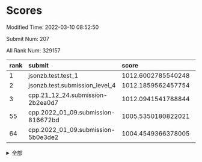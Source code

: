 # Scores

Modified Time: 2022-03-10 08:52:50

Submit Num: 207

All Rank Num: 329157

| rank |               submit               |       score        |       sigma        | pk_num |
| :--- | :--------------------------------- | :----------------- | :----------------- | :----- |
| 1    | jsonzb.test.test_1                 | 1012.6002785540248 | 0.7747798655143726 | 6363   |
| 2    | jsonzb.test.submission_level_4     | 1012.1859562457754 | 0.8017930255350731 | 6359   |
| 3    | cpp.21_12_24.submission-2b2ea0d7   | 1012.0941541788844 | 0.7750681951675034 | 6362   |
| 55   | cpp.2022_01_09.submission-816672bd | 1005.5350180822021 | 0.7137736382411134 | 6363   |
| 64   | cpp.2022_01_09.submission-5b0e3de2 | 1004.4549366378005 | 0.7181633557858996 | 6363   |


<details>
<summary>全部</summary>

| rank |                 submit                 |       score        |       sigma        | pk_num |
| :--- | :------------------------------------- | :----------------- | :----------------- | :----- |
| 1    | jsonzb.test.test_1                     | 1012.6002785540248 | 0.7747798655143726 | 6363   |
| 2    | jsonzb.test.submission_level_4         | 1012.1859562457754 | 0.8017930255350731 | 6359   |
| 3    | cpp.21_12_24.submission-2b2ea0d7       | 1012.0941541788844 | 0.7750681951675034 | 6362   |
| 4    | gobigger.level_3.submission_level_3_46 | 1011.6870053585112 | 0.7665516805090269 | 6357   |
| 5    | gobigger.level_3.submission_level_3_5  | 1011.5029333721137 | 0.7938131382172285 | 6353   |
| 6    | gobigger.level_3.submission_level_3_25 | 1011.0986131059915 | 0.7909131471942061 | 6360   |
| 7    | gobigger.level_3.submission_level_3_28 | 1010.7830733963486 | 0.7432930199452817 | 6363   |
| 8    | gobigger.level_3.submission_level_3_16 | 1010.7754512755757 | 0.7598147356119193 | 6360   |
| 9    | gobigger.level_3.submission_level_3_0  | 1010.7096856317415 | 0.7608172385992912 | 6361   |
| 10   | gobigger.level_3.submission_level_3_17 | 1010.5710929971011 | 0.7636273396253074 | 6360   |
| 11   | gobigger.level_3.submission_level_3_37 | 1010.5152529090176 | 0.7828965532630069 | 6366   |
| 12   | gobigger.level_3.submission_level_3_4  | 1010.4701892484138 | 0.7742795359929234 | 6359   |
| 13   | gobigger.level_3.submission_level_3_9  | 1010.4506766834628 | 0.7563597949939762 | 6363   |
| 14   | gobigger.level_3.submission_level_3_12 | 1010.4188340850511 | 0.7648275445993048 | 6361   |
| 15   | gobigger.level_3.submission_level_3_1  | 1010.4178581362327 | 0.7532422597307216 | 6358   |
| 16   | gobigger.level_3.submission_level_3_20 | 1010.4021597509968 | 0.7735031930358456 | 6360   |
| 17   | gobigger.level_3.submission_level_3_43 | 1010.3898870295584 | 0.7557143502285575 | 6360   |
| 18   | gobigger.level_3.submission_level_3_14 | 1010.3595360724851 | 0.7828437137452348 | 6357   |
| 19   | gobigger.level_3.submission_level_3_23 | 1010.2754487298823 | 0.7615226280403994 | 6362   |
| 20   | gobigger.level_3.submission_level_3_36 | 1010.2616878898017 | 0.7474780379956665 | 6362   |
| 21   | gobigger.level_3.submission_level_3_27 | 1010.1721308258903 | 0.7507295541116397 | 6360   |
| 22   | gobigger.level_3.submission_level_3_13 | 1010.0631866692495 | 0.7636966721507128 | 6356   |
| 23   | gobigger.level_3.submission_level_3_10 | 1010.0276082135339 | 0.7515639614968103 | 6359   |
| 24   | gobigger.level_3.submission_level_3_39 | 1010.0157690199042 | 0.7617654583920564 | 6358   |
| 25   | gobigger.level_3.submission_level_3_49 | 1009.9996344999809 | 0.7347690454334103 | 6355   |
| 26   | gobigger.level_3.submission_level_3_45 | 1009.9828769859527 | 0.7682341837256532 | 6361   |
| 27   | gobigger.level_3.submission_level_3_15 | 1009.8928024610352 | 0.7704202925592163 | 6364   |
| 28   | gobigger.level_3.submission_level_3_22 | 1009.8647050437446 | 0.7489942223990612 | 6358   |
| 29   | gobigger.level_3.submission_level_3_31 | 1009.8546672696805 | 0.7424354465612623 | 6355   |
| 30   | gobigger.level_3.submission_level_3_6  | 1009.7857079560346 | 0.7680013136630791 | 6358   |
| 31   | gobigger.level_3.submission_level_3_35 | 1009.7794554317358 | 0.7394069268026684 | 6360   |
| 32   | gobigger.level_3.submission_level_3_47 | 1009.7470034322241 | 0.7390465909375502 | 6364   |
| 33   | gobigger.level_3.submission_level_3_21 | 1009.7299048355272 | 0.7682277439468773 | 6362   |
| 34   | gobigger.level_3.submission_level_3_2  | 1009.6671121495847 | 0.7903260120663885 | 6363   |
| 35   | gobigger.level_3.submission_level_3_32 | 1009.6639164256151 | 0.7548722599746976 | 6363   |
| 36   | gobigger.level_3.submission_level_3_24 | 1009.6594597640095 | 0.7696715105166858 | 6359   |
| 37   | gobigger.level_3.submission_level_3_41 | 1009.6100077356883 | 0.7607487791187709 | 6362   |
| 38   | gobigger.level_3.submission_level_3_38 | 1009.5991502773265 | 0.7441917076582895 | 6361   |
| 39   | gobigger.level_3.submission_level_3_29 | 1009.5924966329528 | 0.7550420184494772 | 6359   |
| 40   | gobigger.level_3.submission_level_3_33 | 1009.5584419870908 | 0.7605929918791247 | 6354   |
| 41   | gobigger.level_3.submission_level_3_18 | 1009.5298394115672 | 0.760215883765209  | 6362   |
| 42   | gobigger.level_3.submission_level_3_19 | 1009.5298232142227 | 0.7566380528291803 | 6365   |
| 43   | gobigger.level_3.submission_level_3_40 | 1009.2814608729989 | 0.7518357736906527 | 6356   |
| 44   | gobigger.level_3.submission_level_3_26 | 1009.2790796997133 | 0.7350334759113254 | 6361   |
| 45   | gobigger.level_3.submission_level_3_48 | 1009.2017778570931 | 0.7648866612628823 | 6358   |
| 46   | gobigger.level_3.submission_level_3_30 | 1009.1464773107905 | 0.7532801525020225 | 6362   |
| 47   | gobigger.level_3.submission_level_3_44 | 1009.0202987502482 | 0.7559835463910605 | 6356   |
| 48   | gobigger.level_3.submission_level_3_7  | 1008.8992090576339 | 0.7468464551491346 | 6362   |
| 49   | gobigger.level_3.submission_level_3_3  | 1008.6945491801132 | 0.745098731472125  | 6357   |
| 50   | gobigger.level_3.submission_level_3_8  | 1008.5938069359879 | 0.7494994053333144 | 6364   |
| 51   | gobigger.level_3.submission_level_3_42 | 1008.2728978833326 | 0.7413954730232647 | 6362   |
| 52   | gobigger.level_3.submission_level_3_34 | 1008.180927856682  | 0.7337608579050341 | 6358   |
| 53   | gobigger.level_3.submission_level_3_11 | 1007.9384422874483 | 0.7356898197464427 | 6362   |
| 54   | gobigger.level_1.submission_level_1_6  | 1006.0569577608494 | 0.7250734536948689 | 6360   |
| 55   | cpp.2022_01_09.submission-816672bd     | 1005.5350180822021 | 0.7137736382411134 | 6363   |
| 56   | gobigger.level_1.submission_level_1_39 | 1005.2468505913422 | 0.7163072487677611 | 6360   |
| 57   | gobigger.level_1.submission_level_1_19 | 1005.2189892780983 | 0.7175831027244364 | 6361   |
| 58   | gobigger.level_1.submission_level_1_2  | 1004.7539144675377 | 0.7212080670033894 | 6362   |
| 59   | gobigger.level_1.submission_level_1_46 | 1004.741871953377  | 0.7172806651366898 | 6357   |
| 60   | gobigger.level_1.submission_level_1_12 | 1004.6331575145991 | 0.7196155761789902 | 6360   |
| 61   | gobigger.level_1.submission_level_1_7  | 1004.6324423664149 | 0.7106054411626553 | 6364   |
| 62   | gobigger.level_1.submission_level_1_18 | 1004.5418989427448 | 0.7085116486035983 | 6360   |
| 63   | gobigger.level_1.submission_level_1_26 | 1004.4615543227676 | 0.7179351029851266 | 6353   |
| 64   | cpp.2022_01_09.submission-5b0e3de2     | 1004.4549366378005 | 0.7181633557858996 | 6363   |
| 65   | gobigger.level_1.submission_level_1_48 | 1004.404946434041  | 0.7157447403757267 | 6358   |
| 66   | gobigger.level_1.submission_level_1_10 | 1004.3252494735258 | 0.7378791385710316 | 6358   |
| 67   | gobigger.level_1.submission_level_1_32 | 1004.1692367988331 | 0.7164449748693634 | 6359   |
| 68   | gobigger.level_1.submission_level_1_29 | 1003.9954214781504 | 0.7166030697834369 | 6355   |
| 69   | gobigger.level_1.submission_level_1_41 | 1003.9725993798954 | 0.7187635173524671 | 6359   |
| 70   | gobigger.level_1.submission_level_1_38 | 1003.955973054372  | 0.7232682106280883 | 6363   |
| 71   | gobigger.level_1.submission_level_1_21 | 1003.9449044311601 | 0.7089597400479671 | 6360   |
| 72   | gobigger.level_1.submission_level_1_9  | 1003.9266716911939 | 0.7037396672064481 | 6362   |
| 73   | gobigger.level_1.submission_level_1_16 | 1003.923331041141  | 0.7195498299611035 | 6364   |
| 74   | gobigger.level_1.submission_level_1_4  | 1003.9117530209036 | 0.7168414894999607 | 6359   |
| 75   | gobigger.level_1.submission_level_1_11 | 1003.8422399629251 | 0.723857534469723  | 6365   |
| 76   | gobigger.level_1.submission_level_1_27 | 1003.7439842014053 | 0.7190005283462703 | 6361   |
| 77   | gobigger.level_1.submission_level_1_13 | 1003.6293215646042 | 0.7228174965668123 | 6360   |
| 78   | gobigger.level_1.submission_level_1_37 | 1003.6207836710752 | 0.719389528453402  | 6356   |
| 79   | gobigger.level_1.submission_level_1_42 | 1003.5779039411784 | 0.713691226899803  | 6357   |
| 80   | gobigger.level_1.submission_level_1_45 | 1003.5073701351379 | 0.7222843164903844 | 6363   |
| 81   | gobigger.level_1.submission_level_1_31 | 1003.4414604467626 | 0.7155876270805035 | 6362   |
| 82   | gobigger.level_1.submission_level_1_20 | 1003.4319654780462 | 0.706586345488523  | 6362   |
| 83   | gobigger.level_1.submission_level_1_47 | 1003.3667552063578 | 0.7183108597133866 | 6360   |
| 84   | gobigger.level_1.submission_level_1_35 | 1003.3219289543017 | 0.7144428652368094 | 6358   |
| 85   | gobigger.level_1.submission_level_1_15 | 1003.2351870043669 | 0.7181466864494236 | 6364   |
| 86   | gobigger.level_1.submission_level_1_17 | 1003.2266959229596 | 0.7145396956714141 | 6361   |
| 87   | gobigger.level_1.submission_level_1_28 | 1003.1088404691004 | 0.7181758642947788 | 6363   |
| 88   | gobigger.level_1.submission_level_1_0  | 1003.0938071068781 | 0.7081691842701523 | 6361   |
| 89   | gobigger.level_1.submission_level_1_14 | 1003.0800073058028 | 0.7182125824539376 | 6365   |
| 90   | gobigger.level_1.submission_level_1_49 | 1003.0013696196129 | 0.710334879928607  | 6364   |
| 91   | gobigger.level_1.submission_level_1_5  | 1002.8950516015494 | 0.7133135253458436 | 6359   |
| 92   | gobigger.level_1.submission_level_1_43 | 1002.8653688549912 | 0.7087706101972006 | 6356   |
| 93   | gobigger.level_1.submission_level_1_1  | 1002.8266779716932 | 0.7074353680841121 | 6357   |
| 94   | gobigger.level_1.submission_level_1_33 | 1002.8105965160621 | 0.7048293268110204 | 6359   |
| 95   | gobigger.level_1.submission_level_1_40 | 1002.7300702578434 | 0.7179787517816063 | 6362   |
| 96   | gobigger.level_1.submission_level_1_34 | 1002.6546669810581 | 0.7200071040480251 | 6365   |
| 97   | gobigger.level_1.submission_level_1_22 | 1002.6532407982064 | 0.7204031795716732 | 6360   |
| 98   | gobigger.level_1.submission_level_1_30 | 1002.6250162434544 | 0.7022314157062695 | 6363   |
| 99   | gobigger.level_1.submission_level_1_36 | 1002.5899805450694 | 0.7125735993308564 | 6358   |
| 100  | gobigger.level_1.submission_level_1_8  | 1002.5012934702409 | 0.7222734319576823 | 6362   |
| 101  | gobigger.level_1.submission_level_1_44 | 1002.4665953315225 | 0.7199331336594817 | 6362   |
| 102  | gobigger.level_1.submission_level_1_23 | 1002.4593839212183 | 0.7070411708458604 | 6361   |
| 103  | gobigger.level_1.submission_level_1_24 | 1002.2991846571856 | 0.7111431296755553 | 6366   |
| 104  | gobigger.level_1.submission_level_1_25 | 1001.931783512575  | 0.7135463474353059 | 6363   |
| 105  | gobigger.level_1.submission_level_1_3  | 1001.5504495763561 | 0.7151005959433772 | 6361   |
| 106  | gobigger.random.submission_random_11   | 997.05501198467    | 0.7096633440772471 | 6366   |
| 107  | gobigger.random.submission_random_35   | 996.9629150112739  | 0.7238051112399306 | 6362   |
| 108  | gobigger.random.submission_random_4    | 996.9297313786307  | 0.7046568831892234 | 6369   |
| 109  | gobigger.random.submission_random_26   | 996.9024760713743  | 0.6974828128446411 | 6362   |
| 110  | gobigger.random.submission_random_23   | 996.8626126700789  | 0.722977700728712  | 6369   |
| 111  | gobigger.random.submission_random_13   | 996.7333478403636  | 0.7015716720807688 | 6367   |
| 112  | gobigger.random.submission_random_46   | 996.6666864329966  | 0.708494527514789  | 6362   |
| 113  | gobigger.random.submission_random_5    | 996.6276734123328  | 0.7154619319897735 | 6363   |
| 114  | gobigger.random.submission_random_22   | 996.6258543237959  | 0.7005094122929756 | 6365   |
| 115  | gobigger.random.submission_random_19   | 996.5135166475051  | 0.7018725004767413 | 6359   |
| 116  | gobigger.random.submission_random_6    | 996.5007852846039  | 0.7126250817642868 | 6360   |
| 117  | gobigger.random.submission_random_48   | 996.450561868311   | 0.6993243604229459 | 6362   |
| 118  | gobigger.random.submission_random_38   | 996.4256016688666  | 0.7170304196185562 | 6352   |
| 119  | gobigger.random.submission_random_45   | 996.3920035731448  | 0.7071741667100073 | 6362   |
| 120  | gobigger.random.submission_random_8    | 996.3764560738518  | 0.6995470233401926 | 6361   |
| 121  | gobigger.random.submission_random_25   | 996.3600851638956  | 0.713940241117032  | 6362   |
| 122  | gobigger.random.submission_random_30   | 996.3092900929614  | 0.7167098322330301 | 6361   |
| 123  | gobigger.random.submission_random_16   | 996.3059078119139  | 0.7095328485831762 | 6367   |
| 124  | gobigger.random.submission_random_44   | 996.2810043073697  | 0.705590902614752  | 6357   |
| 125  | gobigger.random.submission_random_17   | 996.2547832746881  | 0.707656475307689  | 6360   |
| 126  | gobigger.random.submission_random_7    | 996.1924336373553  | 0.7082780833414883 | 6358   |
| 127  | gobigger.random.submission_random_47   | 996.180100534417   | 0.7117084043671703 | 6359   |
| 128  | gobigger.random.submission_random_27   | 996.1350426522827  | 0.7200843076068181 | 6364   |
| 129  | gobigger.random.submission_random_34   | 996.1014623715707  | 0.7280833385472708 | 6364   |
| 130  | gobigger.random.submission_random_49   | 996.0974958605758  | 0.714692723158927  | 6361   |
| 131  | gobigger.random.submission_random_18   | 996.0306336437158  | 0.706475379548116  | 6365   |
| 132  | gobigger.random.submission_random_43   | 996.0177876604674  | 0.7016767138183988 | 6361   |
| 133  | gobigger.random.submission_random_42   | 995.9742320120167  | 0.7060591192195912 | 6360   |
| 134  | gobigger.random.submission_random_31   | 995.92801960816    | 0.693892514560366  | 6362   |
| 135  | gobigger.random.submission_random_32   | 995.8780593908242  | 0.7114440616771189 | 6362   |
| 136  | gobigger.random.submission_random_12   | 995.8553894267983  | 0.7060530405716419 | 6359   |
| 137  | gobigger.random.submission_random_14   | 995.7584568575095  | 0.7153694012594335 | 6365   |
| 138  | gobigger.random.submission_random_3    | 995.7126673969312  | 0.7132615046437836 | 6363   |
| 139  | gobigger.random.submission_random_33   | 995.6817025875142  | 0.7071510776508223 | 6362   |
| 140  | gobigger.random.submission_random_24   | 995.636624839755   | 0.7204760058262372 | 6359   |
| 141  | gobigger.random.submission_random_2    | 995.6217943543229  | 0.7037944030307184 | 6364   |
| 142  | gobigger.random.submission_random_1    | 995.4800346169138  | 0.7222215677937985 | 6355   |
| 143  | gobigger.random.submission_random_9    | 995.4056266637293  | 0.7104829752499935 | 6358   |
| 144  | gobigger.random.submission_random_39   | 995.3577556051667  | 0.7016695513813525 | 6362   |
| 145  | gobigger.random.submission_random_40   | 995.3216415678284  | 0.7030917708039496 | 6360   |
| 146  | gobigger.random.submission_random_0    | 995.2813778115913  | 0.7155205628021069 | 6359   |
| 147  | gobigger.random.submission_random_15   | 995.2790747721349  | 0.7233680401868131 | 6363   |
| 148  | gobigger.random.submission_random_10   | 995.2332450762574  | 0.7096690479807115 | 6359   |
| 149  | gobigger.random.submission_random_20   | 995.2093797992482  | 0.7195702553862328 | 6361   |
| 150  | gobigger.random.submission_random_36   | 995.1867859927152  | 0.7109821793084546 | 6362   |
| 151  | gobigger.random.submission_random_29   | 995.1297507895162  | 0.7102098575959764 | 6359   |
| 152  | gobigger.random.submission_random_28   | 995.1003021254512  | 0.7083576845788307 | 6360   |
| 153  | gobigger.random.submission_random_41   | 994.8754742531287  | 0.7072280886951923 | 6360   |
| 154  | gobigger.random.submission_random_21   | 994.8279751871817  | 0.7092573086158853 | 6361   |
| 155  | gobigger.random.submission_random_37   | 994.6791548765378  | 0.7175110572061144 | 6360   |
| 156  | gobigger.level_2.submission_level_2_41 | 994.1741762027273  | 0.7378654443445868 | 6363   |
| 157  | gobigger.level_2.submission_level_2_49 | 994.0740563223147  | 0.7228437484830024 | 6365   |
| 158  | gobigger.level_2.submission_level_2_32 | 993.67824243985    | 0.7392352490972488 | 6362   |
| 159  | gobigger.level_2.submission_level_2_7  | 993.4525723399017  | 0.7224868809693855 | 6360   |
| 160  | gobigger.level_2.submission_level_2_44 | 993.407720675302   | 0.7267413338777622 | 6355   |
| 161  | gobigger.level_2.submission_level_2_12 | 993.3675770287257  | 0.7287194807401778 | 6360   |
| 162  | gobigger.level_2.submission_level_2_3  | 993.3458163305755  | 0.7461660986985421 | 6362   |
| 163  | gobigger.level_2.submission_level_2_18 | 993.3255412314325  | 0.7309892345248529 | 6362   |
| 164  | gobigger.level_2.submission_level_2_33 | 993.2609776280271  | 0.7382835459339678 | 6355   |
| 165  | gobigger.level_2.submission_level_2_8  | 993.2433754636783  | 0.748511202917167  | 6360   |
| 166  | gobigger.level_2.submission_level_2_34 | 992.9600566946372  | 0.7317432850146145 | 6362   |
| 167  | gobigger.level_2.submission_level_2_4  | 992.9524741655391  | 0.7348891802792693 | 6357   |
| 168  | gobigger.level_2.submission_level_2_27 | 992.9378577571097  | 0.7375582526211142 | 6358   |
| 169  | gobigger.level_2.submission_level_2_38 | 992.774186970756   | 0.7446224425679385 | 6361   |
| 170  | gobigger.level_2.submission_level_2_48 | 992.7148785651814  | 0.7328079164301011 | 6354   |
| 171  | gobigger.level_2.submission_level_2_26 | 992.6843407991579  | 0.7437716486154518 | 6361   |
| 172  | gobigger.level_2.submission_level_2_24 | 992.5789898253231  | 0.7353580559682223 | 6361   |
| 173  | gobigger.level_2.submission_level_2_2  | 992.2667512311235  | 0.7458816697969863 | 6367   |
| 174  | gobigger.level_2.submission_level_2_30 | 992.1996679548495  | 0.7366562070741772 | 6360   |
| 175  | gobigger.level_2.submission_level_2_14 | 992.1427139212504  | 0.7535062847492857 | 6362   |
| 176  | gobigger.level_2.submission_level_2_10 | 992.1407777511841  | 0.7511523554734463 | 6358   |
| 177  | gobigger.level_2.submission_level_2_9  | 992.0963076741156  | 0.7560344245802929 | 6355   |
| 178  | gobigger.level_2.submission_level_2_31 | 992.0816066228005  | 0.74160562837177   | 6360   |
| 179  | gobigger.level_2.submission_level_2_20 | 992.0413439089884  | 0.7613544605420005 | 6359   |
| 180  | gobigger.level_2.submission_level_2_21 | 992.0249240067216  | 0.7562158815063758 | 6362   |
| 181  | gobigger.level_2.submission_level_2_40 | 991.935662769158   | 0.7509575295980129 | 6360   |
| 182  | gobigger.level_2.submission_level_2_1  | 991.9109072038938  | 0.7540285549824672 | 6358   |
| 183  | gobigger.level_2.submission_level_2_36 | 991.9080401826245  | 0.7632118650821826 | 6365   |
| 184  | gobigger.level_2.submission_level_2_6  | 991.8620661905289  | 0.7469406178869372 | 6367   |
| 185  | gobigger.level_2.submission_level_2_22 | 991.6720811006368  | 0.7481816599688373 | 6360   |
| 186  | gobigger.level_2.submission_level_2_0  | 991.6582847385341  | 0.7610560043187025 | 6358   |
| 187  | gobigger.level_2.submission_level_2_43 | 991.5876423335602  | 0.7459439598344348 | 6355   |
| 188  | gobigger.level_2.submission_level_2_39 | 991.5727053594671  | 0.7744373593013152 | 6363   |
| 189  | gobigger.level_2.submission_level_2_5  | 991.5615831664893  | 0.7568038089136587 | 6355   |
| 190  | gobigger.level_2.submission_level_2_47 | 991.4329741143398  | 0.7499850546724758 | 6358   |
| 191  | gobigger.level_2.submission_level_2_45 | 991.4044680862003  | 0.7441605939760182 | 6359   |
| 192  | gobigger.level_2.submission_level_2_16 | 991.3903473854559  | 0.7484258001815722 | 6360   |
| 193  | gobigger.level_2.submission_level_2_46 | 991.3328368997701  | 0.7561632549025187 | 6361   |
| 194  | gobigger.level_2.submission_level_2_25 | 991.1748043846382  | 0.7599146628611066 | 6357   |
| 195  | gobigger.level_2.submission_level_2_11 | 991.0571392051086  | 0.7764903336471815 | 6362   |
| 196  | gobigger.level_2.submission_level_2_29 | 991.0068543307871  | 0.7536426711941693 | 6358   |
| 197  | gobigger.level_2.submission_level_2_23 | 990.8853254277158  | 0.7554242224272442 | 6362   |
| 198  | gobigger.level_2.submission_level_2_35 | 990.8527549333918  | 0.7442391157936812 | 6364   |
| 199  | gobigger.level_2.submission_level_2_17 | 990.85217512446    | 0.7783943411274702 | 6364   |
| 200  | gobigger.level_2.submission_level_2_19 | 990.5103692742521  | 0.7651007782745298 | 6352   |
| 201  | gobigger.level_2.submission_level_2_42 | 990.3231174175256  | 0.7671093873431994 | 6361   |
| 202  | gobigger.level_2.submission_level_2_37 | 990.29039045602    | 0.7780265998589269 | 6358   |
| 203  | gobigger.level_2.submission_level_2_13 | 990.2531216049016  | 0.7657052299488606 | 6356   |
| 204  | gobigger.level_2.submission_level_2_28 | 989.9499302920221  | 0.7696995468442512 | 6363   |
| 205  | gobigger.level_2.submission_level_2_15 | 989.088525265651   | 0.7762816311107754 | 6366   |
| 206  | gobigger.none.submission_none_0        | 977.8889724038074  | 1.2497717966757582 | 6361   |
| 207  | gobigger.none.submission_none_1        | 975.8093467792756  | 1.3935677059127256 | 6354   |

</details>